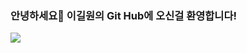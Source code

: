 ### 안녕하세요👋 이길원의 Git Hub에 오신걸 환영합니다!
 
 
<img src="https://img.shields.io/badge/Firebase-FFCA28?style=flat-square&logo=firebase&logoColor=white"/>
<!--
**ROADwon/ROADwon** is a ✨ _special_ ✨ repository because its `README.md` (this file) appears on your GitHub profile.

Here are some ideas to get you started:

- 🔭 I’m currently working on ...
- 🌱 I’m currently learning ...
- 👯 I’m looking to collaborate on ...
- 🤔 I’m looking for help with ...
- 💬 Ask me about ...
- 📫 How to reach me: ...
- 😄 Pronouns: ...
- ⚡ Fun fact: ...
-->
